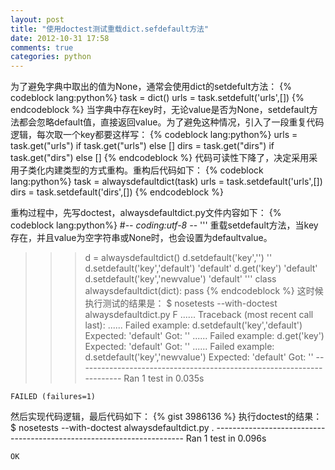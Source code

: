 ```yaml
---
layout: post
title: "使用doctest测试重载dict.sefdefault方法"
date: 2012-10-31 17:58
comments: true
categories: python
---
```


为了避免字典中取出的值为None，通常会使用dict的setdefult方法：
{% codeblock lang:python%}
task = dict()
urls = task.setdefult('urls',[])
{% endcodeblock %}
当字典中存在key时，无论value是否为None，setdefault方法都会忽略default值，直接返回value。为了避免这种情况，引入了一段重复代码逻辑，每次取一个key都要这样写：
{% codeblock lang:python%}
urls = task.get("urls") if task.get("urls") else []
dirs = task.get("dirs") if task.get("dirs") else []
{% endcodeblock %}
代码可读性下降了，决定采用采用子类化内建类型的方式重构。重构后代码如下：
{% codeblock lang:python%}
task = alwaysdefaultdict(task)
urls = task.setdefault('urls',[])
dirs = task.setdefault('dirs',[])
{% endcodeblock %}

重构过程中，先写doctest，alwaysdefaultdict.py文件内容如下：
{% codeblock lang:python%}
#-*- coding:utf-8 -*-
'''
重载setdefault方法，当key存在，并且value为空字符串或None时，也会设置为defaultvalue。
>>> d = alwaysdefaultdict()
>>> d.setdefault('key','')
''
>>> d.setdefault('key','default')
'default'
>>> d.get('key')
'default'
>>> d.setdefault('key','newvalue')
'default'
'''
class alwaysdefaultdict(dict):
    pass
{% endcodeblock %}
这时候执行测试的结果是：
    $ nosetests --with-doctest alwaysdefaultdict.py
    F
    ......
    Traceback (most recent call last):
    ......
    Failed example:
        d.setdefault('key','default')
    Expected:
        'default'
    Got:
        ''
    ......
    Failed example:
        d.get('key')
    Expected:
        'default'
    Got:
        ''
    ......
    Failed example:
        d.setdefault('key','newvalue')
    Expected:
        'default'
    Got:
        ''
    ----------------------------------------------------------------------
    Ran 1 test in 0.035s

    FAILED (failures=1)
然后实现代码逻辑，最后代码如下：
{% gist 3986136 %}
执行doctest的结果：
    $ nosetests --with-doctest alwaysdefaultdict.py
    .
    ----------------------------------------------------------------------
    Ran 1 test in 0.096s

    OK
